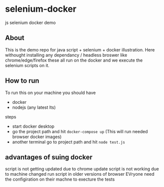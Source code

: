 # selenium-docker
js selenium docker demo

## About
This is the demo repo for java script + selenium + docker illustration.
Here withought installing any dependancy / headless broswer  like chrome/edge/firefox these all run on the docker
and we execute the selenium scripts on it.

## How to run

To run this on your machine you should have 
  - docker
  - nodejs (any latest lts)
  
steps
   - start docker desktop
   - go the project path and hit `docker-compose up` (This will run needed browser docker images)
   - another terminal go to project path and hit `node test.js`
  
## advantages of suing docker

script is not getting updated due to chrome update
script is not working due to machine changed 
run script in older versions of browser
EVryone need the configiration on their machne to execture the tests

